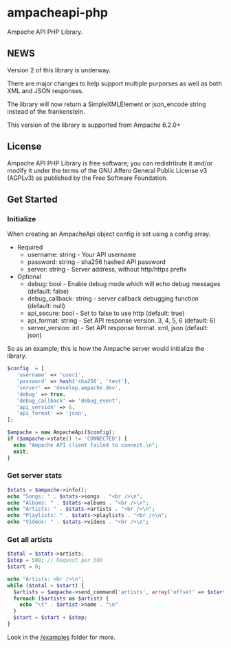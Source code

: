 # ampacheapi-php

Ampache API PHP Library.

## NEWS

Version 2 of this library is underway.

There are major changes to help support multiple purporses as well as both XML and JSON responses.

The library will now return a SimpleXMLElement or json_encode string instead of the frankenstein.

This version of the library is supported from Ampache 6.2.0+

## License

Ampache API PHP Library is free software; you can redistribute it and/or modify it under the terms of the GNU Affero General Public License v3 (AGPLv3) as published by the Free Software Foundation.

## Get Started

### Initialize

When creating an AmpacheApi object config is set using a config array.

* Required
  * username: string - Your API username
  * password: string - sha256 hashed API password
  * server: string - Server address, without http/https prefix
* Optional
  * debug: bool - Enable debug mode which will echo debug messages (default: false)
  * debug_callback: string - server callback debugging function (default: null)
  * api_secure: bool - Set to false to use http (default: true)
  * api_format: string - Set API response version. 3, 4, 5, 6 (default: 6)
  * server_version: int - Set API response format. xml, json (default: json)

So as an example; this is how the Ampache server would initialize the library.

```php
$config  = [
   'username' => 'user1',
   'password' => hash('sha256', 'test'),
   'server' => 'develop.ampache.dev',
   'debug' => true,
   'debug_callback' => 'debug_event',
   'api_version' => 6,
   'api_format' => 'json',
];

$ampache = new AmpacheApi($config);
if ($ampache->state() != 'CONNECTED') {
  echo "Ampache API client failed to connect.\n";
  exit;
}
```

### Get server stats

```php
$stats = $ampache->info();
echo "Songs: " . $stats->songs . "<br />\n";
echo "Albums: " . $stats->albums . "<br />\n";
echo "Artists: " . $stats->artists . "<br />\n";
echo "Playlists: " . $stats->playlists . "<br />\n";
echo "Videos: " . $stats->videos . "<br />\n";
```

### Get all artists

```php
$total = $stats->artists;
$step = 500; // Request per 500
$start = 0;

echo "Artists: <br />\n";
while ($total > $start) {
  $artists = $ampache->send_command('artists', array('offset' => $start, 'limit' => $step));
  foreach ($artists as $artist) {
    echo "\t" . $artist->name . "\n"
  }
  $start = $start + $step;
}
```

Look in the [/examples](https://github.com/ampache/ampacheapi-php/tree/master/examples) folder for more.